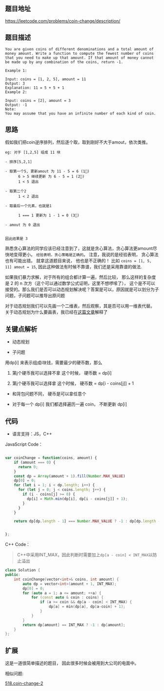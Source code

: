 
## 题目地址
https://leetcode.com/problems/coin-change/description/

## 题目描述
```
You are given coins of different denominations and a total amount of money amount. Write a function to compute the fewest number of coins that you need to make up that amount. If that amount of money cannot be made up by any combination of the coins, return -1.

Example 1:

Input: coins = [1, 2, 5], amount = 11
Output: 3 
Explanation: 11 = 5 + 5 + 1
Example 2:

Input: coins = [2], amount = 3
Output: -1
Note:
You may assume that you have an infinite number of each kind of coin.

```
## 思路


假如我们把coin逆序排列，然后逐个取，取到刚好不大于amout，依次类推。

```
eg: 对于 [1,2,5] 组成 11 块

- 排序[5,2,1]

- 取第一个5, 更新amout 为 11 - 5 = 6 (1⃣️)
      6 > 5 继续更新 为 6 - 5 = 1 (2⃣️)
      1 < 5 退出

- 取第二个2
      1 < 2 退出

- 取最后一个元素，也就是1

      1 === 1 更新为 1 - 1 = 0 (3⃣️)

- amout 为 0 退出


因此结果是 3
```

熟悉贪心算法的同学应该已经注意到了，这就是贪心算法，贪心算法更amount尽快地变得更小。
`经验表明，贪心策略是正确的`。 注意，我说的是经验表明， 贪心算法也有可能出错。 就拿这道题目来说，
他也是不正确的！ 比如 `coins = [1, 5, 11] amout = 15`, 因此这种做法有时候不靠谱，我们还是采用靠谱的做法.

如果我们暴力求解，对于所有的组合都计算一遍，然后比较， 那么这样的复杂度是 2 的 n 次方（这个可以通过数学公式证明，这里不想啰嗦了），
这个是不可以接受的。那么我们是否可以动态规划解决呢？答案是可以，原因就是可以划分为子问题，子问题可以推导出原问题

对于动态规划我们可以先画一个二维表，然后观察，其是否可以用一维表代替。
关于动态规划为什么要画表，我已经在[这篇文章](../thinkings/dynamic-programming.md)解释了
## 关键点解析

- 动态规划

- 子问题

用dp[i] 来表示组成i块钱，需要最少的硬币数，那么

1. 第j个硬币我可以选择不拿       这个时候， 硬币数 =  dp[i]

2. 第j个硬币我可以选择拿     这个时候， 硬币数 =  dp[i - coins[j]] + 1

- 和背包问题不同， 硬币是可以拿任意个

- 对于每一个 dp[i] 我们都选择遍历一遍 coin， 不断更新 dp[i]

## 代码

* 语言支持：JS，C++

JavaScript Code：
```js

var coinChange = function(coins, amount) {
    if (amount === 0) {
      return 0;
    }
    const dp = Array(amount + 1).fill(Number.MAX_VALUE)
    dp[0] = 0;
    for (let i = 1; i < dp.length; i++) {
      for (let j = 0; j < coins.length; j++) {
        if (i - coins[j] >= 0) {
          dp[i] = Math.min(dp[i], dp[i - coins[j]] + 1);
        }
      }
    }

    return dp[dp.length - 1] === Number.MAX_VALUE ? -1 : dp[dp.length - 1];


};
```
C++ Code：
> C++中采用INT_MAX，因此判断时需要加上`dp[a - coin] < INT_MAX`以防止溢出
```C++
class Solution {
public:
    int coinChange(vector<int>& coins, int amount) {
        auto dp = vector<int>(amount + 1, INT_MAX);
        dp[0] = 0;
        for (auto a = 1; a <= amount; ++a) {
            for (const auto & coin : coins) {
                if (a >= coin && dp[a - coin] < INT_MAX) {
                    dp[a] = min(dp[a], dp[a-coin] + 1);
                }
            }
        }
        return dp[amount] == INT_MAX ? -1 : dp[amount];
    }
};
```
## 扩展

这是一道很简单描述的题目， 因此很多时候会被用到大公司的电面中。

相似问题:

[518.coin-change-2](./518.coin-change-2.md)

